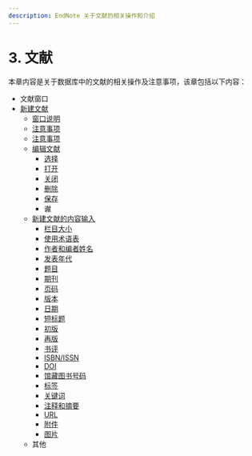 ```yaml
---
description: EndNote 关于文献的相关操作和介绍
---
```


# 3. 文献

本章内容是关于数据库中的文献的相关操作及注意事项，该章包括以下内容：

* 文献窗口
* [新建文献](creating-a-new-reference/)
  * [窗口说明](the-reference-window.md)
  * [注意事项](important-points-about-ref.md)
  * [注意事项](important-points-about-ref.md)
  * [编辑文献](edite-references/)
    * [选择](edite-references/selecting-references.md)
    * [打开](edite-references/opening-references.md)
    * [关闭](edite-references/closing-references.md)
    * [删除](edite-references/deleting-references.md)
    * [保存](edite-references/saving-references.md)
    * 谳
  * [新建文献的内容输入](creating-a-new-reference/)
    * [栏目大小](creating-a-new-reference/lan-mu.md)
    * [使用术语表](creating-a-new-reference/using-termlsts-wdataentry.md)
    * [作者和编者姓名](creating-a-new-reference/author-and-editor-names.md)
    * [发表年代](creating-a-new-reference/year.md)
    * [题目](creating-a-new-reference/titles.md)
    * [期刊](creating-a-new-reference/journal-names.md)
    * [页码](creating-a-new-reference/pages.md)
    * [版本](creating-a-new-reference/edition.md)
    * [日期](creating-a-new-reference/date.md)
    * [短标题](creating-a-new-reference/short-title.md)
    * [初版](creating-a-new-reference/original-publication.md)
    * [再版](creating-a-new-reference/reprint-edition.md)
    * [书评](creating-a-new-reference/reviewed-item.md)
    * [ISBN/ISSN](creating-a-new-reference/isbn-issn.md)
    * [DOI](creating-a-new-reference/doi.md)
    * [馆藏图书号码](creating-a-new-reference/call-number.md)
    * [标签](creating-a-new-reference/label.md)
    * [关键词](creating-a-new-reference/keywords.md)
    *  [注释和摘要](creating-a-new-reference/abstract-and-notes.md)
    * [URL](creating-a-new-reference/url.md)
    * [附件](creating-a-new-reference/file-attachments.md)
    * [图片](creating-a-new-reference/figure-and-caption.md)
  * 其他

